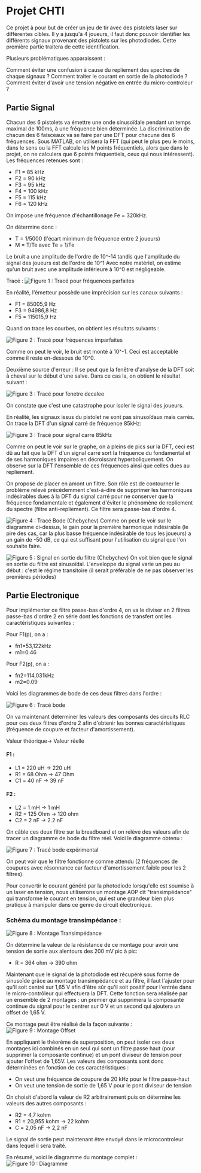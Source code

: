 # Projet CHTI

Ce projet à pour but de créer un jeu de tir avec des pistolets laser sur différentes cibles. Il y a jusqu'à 4 joueurs, il faut donc pouvoir identifier les différents signaux provenant des pistolets sur les photodiodes.
Cette première partie traitera de cette identification.

Plusieurs problématiques apparaissent :

Comment éviter une confusion à cause du repliement des spectres de chaque signaux ?
Comment traiter le courant en sortie de la photodiode ?  
Comment éviter d'avoir une tension négative en entrée du micro-controleur ? 

## Partie Signal

Chacun des 6 pistolets va émettre une onde sinusoïdale pendant un temps maximal de 100ms, à une fréquence bien déterminée. La discrimination de chacun des 6 faisceaux va se faire par une DFT pour chacune
des 6 fréquences. Sous MATLAB, on utilisera la FFT 
(qui peut le plus peu le moins, dans le sens ou la 
FFT calcule les M points fréquentiels, alors que dans le projet, on ne calculera que 6 points fréquentiels, ceux qui
nous intéressent).
Les fréquences retenues sont :
* F1 =  85 kHz
* F2 =  90 kHz
* F3 = 95 kHz
* F4 = 100 kHz
* F5 = 115 kHz
* F6 = 120 kHz

On impose une fréquence d'échantillonage Fe = 320kHz.

On détermine donc :
* T = 1/5000 (l'écart minimum de fréquence entre 2 joueurs)
* M = T/Te avec Te = 1/Fe 

Le bruit a une amplitude de l'ordre de 10^-14 tandis que l'amplitude du signal des joueurs est de l'ordre de 10^1
Avec notre matériel, on estime qu'un bruit avec une amplitude inférieure à 10^0 est négligeable.

Tracé : 
![Figure 1 : Tracé pour fréquences parfaites](/images/f_parfaites.jpg)

En réalité, l'émetteur possède une imprécision sur les canaux suivants :
* F1 =  85005,9 Hz
* F3 =  94986,8 Hz
* F5 =  115015,9 Hz

Quand on trace les courbes, on obtient les résultats suivants :

![Figure 2 : Tracé pour fréquences imparfaites](/images/f_imparfaites.jpg)

Comme on peut le voir, le bruit est monté à 10^-1. Ceci est acceptable comme il reste en-dessous de 10^0.

Deuxième source d'erreur : 
Il se peut que la fenêtre d'analyse de la DFT soit à cheval sur le début d'une salve.
Dans ce cas la, on obtient le résultat suivant :

![Figure 3 : Tracé pour fenetre decalee](/images/fenetre_decalee.jpg)

On constate que c'est une catastrophe pour isoler le signal des joueurs.


En réalité, les signaux issus du pistolet ne sont pas sinusoïdaux mais carrés.
On trace la DFT d'un signal carré de fréquence 85kHz:

![Figure 3 : Tracé pour signal carre 85kHz](/images/carre_85kHz.jpg)

Comme on peut le voir sur le graphe, on a pleins de pics sur la DFT, ceci est dû au fait que la DFT d'un signal carré sort la fréquence du fondamental et de ses harmoniques impaires en décroissant hyperboliquement.
On observe sur la DFT l'ensemble de ces fréquences ainsi que celles dues au repliement.

On propose de placer en amont un filtre. Son rôle est de contourner le problème relevé précédemment c'est-à-dire de supprimer les harmoniques indésirables dues à la DFT du signal carré pour ne conserver que la fréquence fondamentale et également d'éviter le phénomène de repliement du spectre (filtre anti-repliement).
Ce filtre sera passe-bas d'ordre 4.

![Figure 4 : Tracé Bode (Chebychev)](/images/Chebychev.PNG)
Comme on peut le voir sur le diagramme ci-dessus, le gain pour la première harmonique indésirable (le pire des cas, car la plus basse fréquence indésirable de tous les joueurs) a un gain de -50 dB, ce qui est suffisant pour l'utilisation du signal que l'on souhaite faire.

![Figure 5 : Signal en sortie du filtre (Chebychev)](/images/sortieFiltre.jpg)
On voit bien que le signal en sortie du filtre est sinusoïdal. L'enveloppe du signal varie un peu au début : c'est le régime transitoire (il serait préférable de ne pas observer les premières périodes)

## Partie Electronique
Pour implémenter ce filtre passe-bas d'ordre 4, on va le diviser en 2 filtres passe-bas d'ordre 2 en série dont les fonctions de transfert ont les caractéristiques suivantes : 

Pour F1(p), on a :
* fn1=53,122kHz
* m1=0.46

Pour F2(p), on a :
* fn2=114,031kHz
* m2=0.09

Voici les diagrammes de bode de ces deux filtres dans l'ordre :

![Figure 6 : Tracé bode](/images/trace_bode_filtres.jpg)

On va maintenant déterminer les valeurs des composants des circuits RLC pour ces deux filtres d'ordre 2 afin d'obtenir les bonnes caractéristiques (fréquence de coupure et facteur d'amortissement).

Valeur théorique->	Valeur réelle

#### F1 :
* L1 = 220 uH	->	220 uH
* R1 = 68 Ohm	->	47 Ohm
* C1 = 40 nF	->	39 nF


#### F2 :
* L2 = 1 mH		->	1 mH
* R2 = 125 Ohm	->	120 ohm
* C2 = 2 nF		->	2.2 nF

On câble ces deux filtre sur la breadboard et on relève des valeurs afin de tracer un diagramme de bode du filtre réel.
Voici le diagramme obtenu :

![Figure 7 : Tracé bode expérimental](/images/gain_experimental_filtres.PNG)

On peut voir que le filtre fonctionne comme attendu (2 fréquences de coupures avec résonnance car facteur d'amortissement faible pour les 2 filtres).

Pour convertir le courant généré par la photodiode lorsqu'elle est soumise à un laser en tension, nous utiliserons un montage AOP dit "transimpédance" qui transforme le courant en tension, qui est une grandeur bien plus pratique à manipuler dans ce genre de circuit électronique.

### Schéma du montage transimpédance :
![Figure 8 : Montage Transimpédance](/images/Transimpédance.PNG)

On détermine la valeur de la résistance de ce montage pour avoir une tension de sortie aux alentours des 200 mV pic à pic:
* R = 364 ohm	->	390 ohm

Maintenant que le signal de la photodiode est récupéré sous forme de sinusoïde grâce au montage transimpédance et au filtre, il faut l'ajuster pour qu'il soit centré sur 1,65 V afin d'être sûr qu'il soit positif pour l'entrée dans le micro-contrôleur qui effectuera la DFT.
Cette fonction sera réalisée par un ensemble de 2 montages : un premier qui supprimera la composante continue du signal pour le centrer sur 0 V et un second qui ajoutera un offset de 1,65 V. 

Ce montage peut être réalisé de la façon suivante : 
![Figure 9 : Montage Offset](/images/montage_offset.PNG)

En appliquant le théorème de superposition, on peut isoler ces deux montages ici combinés en un seul qui sont un filtre passe haut (pour supprimer la composante continue) et un pont diviseur de tension pour ajouter l'offset de 1,65V.
Les valeurs des composants sont donc déterminées en fonction de ces caractéristiques :
* On veut une fréquence de coupure de 20 kHz pour le filtre passe-haut
* On veut une tension de sortie de 1,65 V pour le pont diviseur de tension

On choisit d'abord la valeur de R2 arbitrairement puis on détermine les valeurs des autres composants : 
* R2 = 4,7 kohm
* R1 = 20,955 kohm  -> 22 kohm
* C = 2,05 nF       -> 2,2 nF

Le signal de sortie peut maintenant être envoyé dans le microcontroleur dans lequel il sera traité.

En résumé, voici le diagramme du montage complet :
![Figure 10 : Diagramme](/images/Diagramme.PNG)
